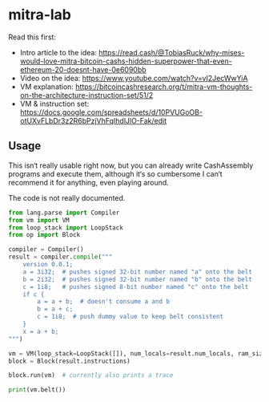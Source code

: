 # mitra-lab

Read this first:

* Intro article to the idea: https://read.cash/@TobiasRuck/why-mises-would-love-mitra-bitcoin-cashs-hidden-superpower-that-even-ethereum-20-doesnt-have-0e6090bb
* Video on the idea: https://www.youtube.com/watch?v=vI2JecWwYiA
* VM explanation: https://bitcoincashresearch.org/t/mitra-vm-thoughts-on-the-architecture-instruction-set/51/2
* VM & instruction set: https://docs.google.com/spreadsheets/d/10PVUGoOB-otUXvFLbDr3z2R6bPzjVhFqIhdlJlO-Fak/edit

## Usage

This isn‘t really usable right now, but you can already write CashAssembly programs and execute them, although it‘s so cumbersome I can‘t recommend it for anything, even playing around.

The code is not really documented.

```python
from lang.parse import Compiler
from vm import VM
from loop_stack import LoopStack
from op import Block

compiler = Compiler()
result = compiler.compile("""
    version 0.0.1;
    a = 3i32;  # pushes signed 32-bit number named "a" onto the belt
    b = 2i32;  # pushes signed 32-bit number named "b" onto the belt
    c = 1i8;   # pushes signed 8-bit number named "c" onto the belt
    if c {
        a = a + b;  # doesn't consume a and b
        b = a + c;
        c = 1i8;  # push dummy value to keep belt consistent
    }
    x = a + b;
""")

vm = VM(loop_stack=LoopStack([]), num_locals=result.num_locals, ram_size=0)
block = Block(result.instructions)

block.run(vm)  # currently also prints a trace

print(vm.belt())
```
